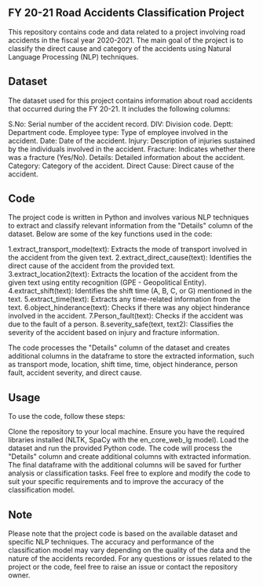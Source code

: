 ## FY 20-21 Road Accidents Classification Project
This repository contains code and data related to a project involving road accidents in the fiscal year 2020-2021. The main goal of the project is to classify the direct cause and category of the accidents using Natural Language Processing (NLP) techniques.

## Dataset
The dataset used for this project contains information about road accidents that occurred during the FY 20-21. It includes the following columns:

S.No: Serial number of the accident record.
DIV: Division code.
Deptt: Department code.
Employee type: Type of employee involved in the accident.
Date: Date of the accident.
Injury: Description of injuries sustained by the individuals involved in the accident.
Fracture: Indicates whether there was a fracture (Yes/No).
Details: Detailed information about the accident.
Category: Category of the accident.
Direct Cause: Direct cause of the accident.
## Code
The project code is written in Python and involves various NLP techniques to extract and classify relevant information from the "Details" column of the dataset. Below are some of the key functions used in the code:

1.extract_transport_mode(text): Extracts the mode of transport involved in the accident from the given text.
2.extract_direct_cause(text): Identifies the direct cause of the accident from the provided text.
3.extract_location2(text): Extracts the location of the accident from the given text using entity recognition (GPE - Geopolitical Entity).
4.extract_shift(text): Identifies the shift time (A, B, C, or G) mentioned in the text.
5.extract_time(text): Extracts any time-related information from the text.
6.object_hinderance(text): Checks if there was any object hinderance involved in the accident.
7.Person_fault(text): Checks if the accident was due to the fault of a person.
8.severity_safe(text, text2): Classifies the severity of the accident based on injury and fracture information.


The code processes the "Details" column of the dataset and creates additional columns in the dataframe to store the extracted information, such as transport mode, location, shift time, time, object hinderance, person fault, accident severity, and direct cause.

## Usage
To use the code, follow these steps:

Clone the repository to your local machine.
Ensure you have the required libraries installed (NLTK, SpaCy with the en_core_web_lg model).
Load the dataset and run the provided Python code.
The code will process the "Details" column and create additional columns with extracted information.
The final dataframe with the additional columns will be saved for further analysis or classification tasks.
Feel free to explore and modify the code to suit your specific requirements and to improve the accuracy of the classification model.

## Note
Please note that the project code is based on the available dataset and specific NLP techniques. The accuracy and performance of the classification model may vary depending on the quality of the data and the nature of the accidents recorded. For any questions or issues related to the project or the code, feel free to raise an issue or contact the repository owner.
